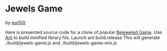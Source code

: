 Jewels Game
===========
by [eur00t](http://www.eur00t.com)

Here is presented source code for a clone of popular [Bejeweled Game](http://en.wikipedia.org/wiki/Bejeweled). 
Use [Ant](http://ant.apache.org/) to build minified library file. Launch 
	ant build.release
This will generate ./build/jewels-game.js and ./build/jewels-game-min.js
